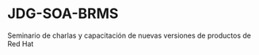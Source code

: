 JDG-SOA-BRMS
============

Seminario de charlas y capacitación de nuevas versiones de productos de Red Hat